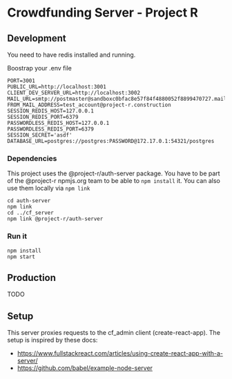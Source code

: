 # Crowdfunding Server - Project R

## Development
You need to have redis installed and running.

Boostrap your .env file
```
PORT=3001
PUBLIC_URL=http://localhost:3001
CLIENT_DEV_SERVER_URL=http://localhost:3002
MAIL_URL=smtp://postmaster@sandboxc0bfac8e57f84f4880052f8899470727.mailgun.org:PASSWORD@smtp.mailgun.org/
FROM_MAIL_ADDRESS=test_account@project-r.construction
SESSION_REDIS_HOST=127.0.0.1
SESSION_REDIS_PORT=6379
PASSWORDLESS_REDIS_HOST=127.0.0.1
PASSWORDLESS_REDIS_PORT=6379
SESSION_SECRET='asdf'
DATABASE_URL=postgres://postgres:PASSWORD@172.17.0.1:54321/postgres
```

### Dependencies
This project uses the @project-r/auth-server package. You have to be part of the @project-r npmjs.org team to be able to `npm install` it. You can also use them locally via `npm link`
```
cd auth-server
npm link
cd ../cf_server
npm link @project-r/auth-server
```

### Run it
```
npm install
npm start
```

## Production
TODO


## Setup
This server proxies requests to the cf_admin client (create-react-app). The setup is inspired by these docs:
- https://www.fullstackreact.com/articles/using-create-react-app-with-a-server/
- https://github.com/babel/example-node-server
